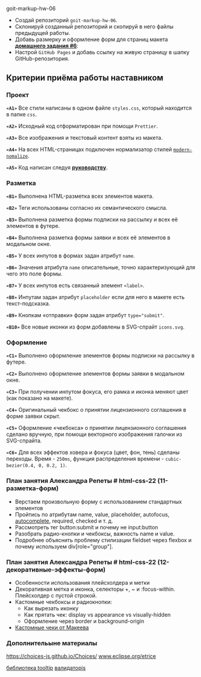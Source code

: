 #

goit-markup-hw-06

- Создай репозиторий `goit-markup-hw-06`.
- Склонируй созданный репозиторий и скопируй в него файлы предыдущей работы.
- Добавь размерку и оформление форм для страниц макета
  [**домашнего задания #6**](<https://www.figma.com/file/oTYBECAN79dXy19hzWObO4/Web-Studio-(Version-2.1)?node-id=1%3A1821>):
- Настрой `GitHub Pages` и добавь ссылку на живую страницу в шапку
  GitHub-репозитория.

## Критерии приёма работы наставником

### Проект

**`«A1»`** Все стили написаны в одном файле `styles.css`, который находится в
папке `css`.

**`«A2»`** Исходный код отформатирован при помощи `Prettier`.

**`«A3»`** Все изображения и текстовый контент взяты из макета.

**`«A4»`** На всех HTML-страницах подключен нормализатор стилей
[`modern-nomalize`](https://github.com/sindresorhus/modern-normalize).

**`«A5»`** Код написан следуя [**руководству**](https://codeguide.co/).

### Разметка

**`«B1»`** Выполнена HTML-разметка всех элементов макета.

**`«B2»`** Теги использованы согласно их семантического смысла.

**`«B3»`** Выполнена разметка формы подписки на рассылку и всех её элементов в
футере.

**`«B4»`** Выполнена разметка формы заявки и всех её элементов в модальном окне.

**`«B5»`** У всех инпутов в формах задан атрибут `name`.

**`«B6»`** Значения атрибута `name` описательные, точно характеризующий для чего
это поле формы.

**`«B7»`** У всех инпутов есть связанный элемент `<label>`.

**`«B8»`** Инпутам задан атрибут `placeholder` если для него в макете есть
текст-подсказка.

**`«B9»`** Кнопкам «отправки» форм задан атрибут `type="submit"`.

**`«B10»`** Все новые иконки из форм добавлены в SVG-спрайт `icons.svg`.

### Оформление

**`«C1»`** Выполнено оформление элементов формы подписки на рассылку в футере.

**`«C2»`** Выполнено оформление элементов формы заявки в модальном окне.

**`«C3»`** При получении инпутом фокуса, его рамка и иконка меняют цвет (как
показано на макете).

**`«C4»`** Оригинальный чекбокс о принятии лицензионного соглашения в форме
заявки скрыт.

**`«C5»`** Оформление «чекбокса» о принятии лицензионного соглашения сделано
вручную, при помощи векторного изображения галочки из SVG-спрайта.

**`«C6»`** Для всех эффектов ховера и фокуса (цвет, фон, тень) сделаны переходы.
Время - `250ms`, функция распределения времени - `cubic-bezier(0.4, 0, 0.2, 1)`.

### План занятия Александра Репеты # html-css-22 (11-разметка-форм)

- Верстаем произвольную форму с использованием стандартных элементов
- Пройтись по атрибутам name, value, placeholder, autofocus, [autocomplete](https://developer.mozilla.org/en-US/docs/Web/HTML/Attributes/autocomplete), required, checked и т. д.
- Рассмотреть тег button:submit и почему не input:button
- Разобрать радио-кнопки и чекбоксы, важность name и value.
- Подробнее объяснить проблему стилизации fieldset через flexbox и почему используем div[role="group"].

### План занятия Александра Репеты # html-css-22 (12-декоративные-эффекты-форм)

- Особенности использования плейсхолдера и метки
- Декоративная метка и иконка, селекторы +, ~ и :focus-within. Плейсхолдер с
  пустой строкой.
- Кастомные чекбоксы и радиокнопки:
  - Как вырезать иконку
  - Как прятать чек: display vs appearance vs visually-hidden
  - Оформление через border и background-origin
- [Кастомные чеки от Макеева](https://youtu.be/E6kLaaQFctU)

### Дополнительыне материалы

https://choices-js.github.io/Choices/
www.eclipse.org/etrice

[библиотека tooltip](https://atomiks.github.io/tippyjs/)
[валидаторjs](https://www.npmjs.com/package/validator)
